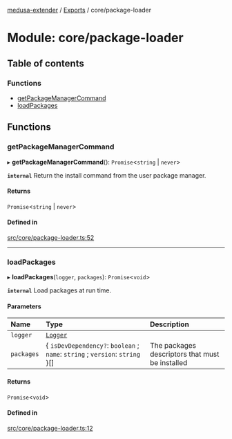[medusa-extender](../README.md) / [Exports](../modules.md) / core/package-loader

# Module: core/package-loader

## Table of contents

### Functions

- [getPackageManagerCommand](core_package_loader.md#getpackagemanagercommand)
- [loadPackages](core_package_loader.md#loadpackages)

## Functions

### getPackageManagerCommand

▸ **getPackageManagerCommand**(): `Promise`<`string` \| `never`\>

**`internal`**
Return the install command from the user package manager.

#### Returns

`Promise`<`string` \| `never`\>

#### Defined in

[src/core/package-loader.ts:52](https://github.com/adrien2p/medusa-extender/blob/9d393f9/src/core/package-loader.ts#L52)

___

### loadPackages

▸ **loadPackages**(`logger`, `packages`): `Promise`<`void`\>

**`internal`**
Load packages at run time.

#### Parameters

| Name | Type | Description |
| :------ | :------ | :------ |
| `logger` | [`Logger`](../classes/core_logger.Logger.md) |  |
| `packages` | { `isDevDependency?`: `boolean` ; `name`: `string` ; `version`: `string`  }[] | The packages descriptors that must be installed |

#### Returns

`Promise`<`void`\>

#### Defined in

[src/core/package-loader.ts:12](https://github.com/adrien2p/medusa-extender/blob/9d393f9/src/core/package-loader.ts#L12)
